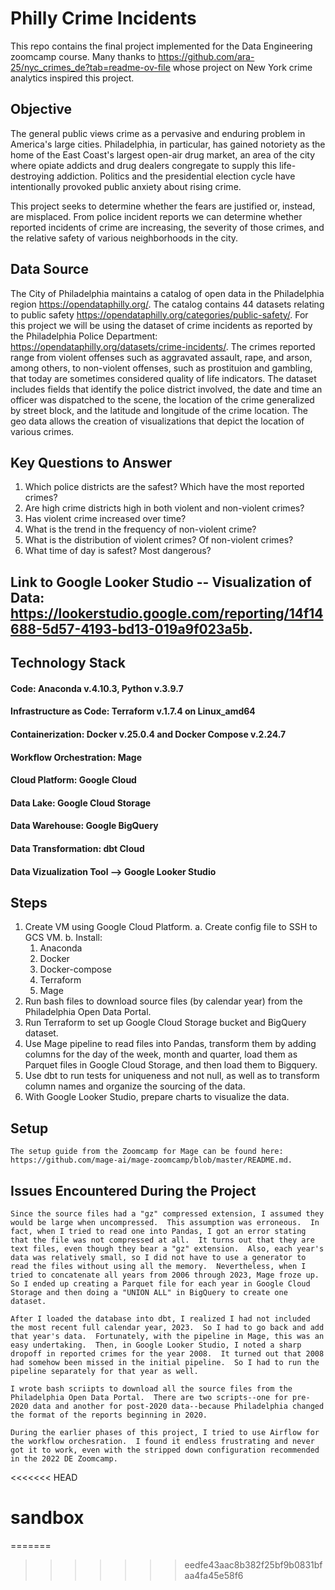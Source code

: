 # Philly Crime Incidents

This repo contains the final project implemented for the Data Engineering zoomcamp course.  Many thanks to https://github.com/ara-25/nyc_crimes_de?tab=readme-ov-file whose project on New York crime analytics inspired this project.

## Objective

The general public views crime as a pervasive and enduring problem in America's large cities.  Philadelphia, in particular, has gained notoriety as the home of the East Coast's largest open-air drug market, an area of the city where opiate addicts and drug dealers congregate to supply this life-destroying addiction.  Politics and the presidential election cycle have intentionally provoked public anxiety about rising crime.

This project seeks to determine whether the fears are justified or, instead, are misplaced.  From police incident reports we can determine whether reported incidents of crime are increasing, the severity of those crimes, and the relative safety of various neighborhoods in the city.  

## Data Source

  The City of Philadelphia maintains a catalog of open data in the Philadelphia region https://opendataphilly.org/.  The catalog contains 44 datasets relating to public safety https://opendataphilly.org/categories/public-safety/.  For this project we will be using the dataset of crime incidents as reported by the Philadelphia Police Department:  https://opendataphilly.org/datasets/crime-incidents/.  The crimes reported range from violent offenses such as aggravated assault, rape, and arson, among others, to non-violent offenses, such as prostituion and gambling, that today are sometimes considered quality of life indicators. The dataset includes fields that identify the police district involved, the date and time an officer was dispatched to the scene, the location of the crime generalized by street block, and the latitude and longitude of the crime location.  The geo data allows the creation of visualizations that depict the location of various crimes. 

## Key Questions to Answer

1.  Which police districts are the safest?  Which have the most reported crimes?
2.  Are high crime districts high in both violent and non-violent crimes?
3.  Has violent crime increased over time?
4.  What is the trend in the frequency of non-violent crime?
5.  What is the distribution of violent crimes?  Of non-violent crimes?
6.  What time of day is safest?  Most dangerous?

## Link to Google Looker Studio -- Visualization of Data:  https://lookerstudio.google.com/reporting/14f14688-5d57-4193-bd13-019a9f023a5b.


##  Technology Stack
#### Code: Anaconda v.4.10.3, Python v.3.9.7
#### Infrastructure as Code: Terraform v.1.7.4 on Linux_amd64
#### Containerization: Docker v.25.0.4 and Docker Compose v.2.24.7 
#### Workflow Orchestration: Mage
#### Cloud Platform: Google Cloud
#### Data Lake: Google Cloud Storage
#### Data Warehouse: Google BigQuery
#### Data Transformation: dbt Cloud
#### Data Vizualization Tool --> Google Looker Studio


## Steps

1.  Create VM using Google Cloud Platform.
  a.  Create config file to SSH to GCS VM.
  b.  Install:
      1.  Anaconda
      2.  Docker
      3.  Docker-compose
      4.  Terraform
      5.  Mage
2.  Run bash files to download source files (by calendar year) from the Philadelphia Open Data Portal.
3.  Run Terraform to set up Google Cloud Storage bucket and BigQuery dataset.
4.  Use Mage pipeline to read files into Pandas, transform them by adding columns for the day of the week, month and quarter, load them as Parquet files in Google Cloud Storage, and then load them to Bigquery.
5.  Use dbt to run tests for uniqueness and not null, as well as to transform column names and organize the sourcing of the data.
6.  With Google Looker Studio, prepare charts to visualize the data.  


## Setup

    The setup guide from the Zoomcamp for Mage can be found here:  https://github.com/mage-ai/mage-zoomcamp/blob/master/README.md.


## Issues Encountered During the Project
  
    Since the source files had a "gz" compressed extension, I assumed they would be large when uncompressed.  This assumption was erroneous.  In fact, when I tried to read one into Pandas, I got an error stating that the file was not compressed at all.  It turns out that they are text files, even though they bear a "gz" extension.  Also, each year's data was relatively small, so I did not have to use a generator to read the files without using all the memory.  Nevertheless, when I tried to concatenate all years from 2006 through 2023, Mage froze up.  So I ended up creating a Parquet file for each year in Google Cloud Storage and then doing a "UNION ALL" in BigQuery to create one dataset.
    
    After I loaded the database into dbt, I realized I had not included the most recent full calendar year, 2023.  So I had to go back and add that year's data.  Fortunately, with the pipeline in Mage, this was an easy undertaking.  Then, in Google Looker Studio, I noted a sharp dropoff in reported crimes for the year 2008.  It turned out that 2008 had somehow been missed in the initial pipeline.  So I had to run the pipeline separately for that year as well.

    I wrote bash scriipts to download all the source files from the Philadelphia Open Data Portal.  There are two scripts--one for pre-2020 data and another for post-2020 data--because Philadelphia changed the format of the reports beginning in 2020.  

    During the earlier phases of this project, I tried to use Airflow for the workflow orchesration.  I found it endless frustrating and never got it to work, even with the stripped down configuration recommended in the 2022 DE Zoomcamp.
<<<<<<< HEAD
 # sandbox 
=======
>>>>>>> eedfe43aac8b382f25bf9b0831bfaa4fa45e58f6
